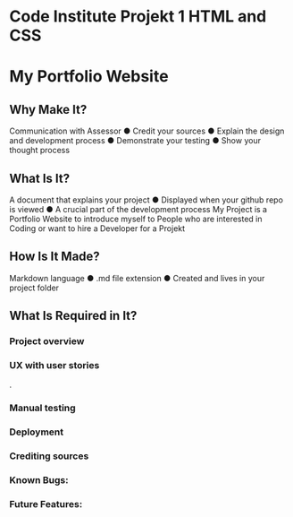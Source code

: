# Code Institute Projekt 1 HTML and CSS

 # My Portfolio Website
## Why Make It?
 Communication with Assessor
● Credit your sources
● Explain the design and development 
process
● Demonstrate your testing
● Show your thought process
## What Is It?
A document that explains your project
● Displayed when your github repo is 
viewed
● A crucial part of the development 
process
My Project is a Portfolio Website to introduce myself to People who are interested in Coding or want to hire a Developer for a Projekt
## How Is It Made?
Markdown language
● .md file extension
● Created and lives in your project folder
## What Is Required in It?

### Project overview

### UX with user stories
.
### Manual testing

### Deployment

### Crediting sources

### Known Bugs: 

### Future Features: 



